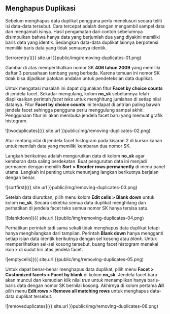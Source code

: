 Menghapus Duplikasi
-------------------

Sebelum menghapus data duplikat pengguna perlu menelusuri secara teliti isi data-data tersebut. Cara tercepat adalah dengan mengambil sampel data dan mengamati isinya. Hasil pengamatan dari contoh sebelumnya disimpulkan bahwa hanya data yang berjumlah dua yang diyakini memiliki baris data yang identik. Sedangkan data-data duplikat lainnya berpotensi memiliki baris data yang tidak semuanya identik.

![errorentry]({{ site.url }}public/img/removing-duplicates-01.png)

Gambar di atas memperlihatkan nomor SK **406 tahun 2009** yang memiliki daftar 3 perusahaan tambang yang berbeda. Karena temuan ini nomor SK tidak bisa dijadikan patokan andalan untuk pendeteksian data duplikat.

Untuk mengatasi masalah ini dapat digunakan fitur **Facet by choice counts** di jendela facet. Sekadar mengulang, kolom **no_sk** sebelumnya telah diaplikasikan perintah *facet teks* untuk menghitung jumlahan di setiap nilai datanya. Fitur **Facet by choice counts** ini terdapat di antrian paling bawah jendela facet sehingga pengguna perlu menggulung sampai akhir. Penggunaan fitur ini akan membuka jendela facet baru yang memuat grafik histogram.

![twoduplicates]({{ site.url }}public/img/removing-duplicates-02.png)

Atur rentang nilai di jendela facet histogram pada kisaran 2 di kursor kanan untuk memilah data yang memiliki kembaran dua nomor SK.

Langkah berikutnya adalah mengurutkan data di kolom **no_sk** agar kembaran data saling berdekatan. Buat pengurutan data ini menjadi permanen dengan memilih **Sort > Reorder rows permanently** di menu panel utama. Langkah ini penting untuk menunjang langkah berikutnya berjalan dengan benar.

![sortfirst]({{ site.url }}public/img/removing-duplicates-03.png)

Setelah data diurutkan, pilih menu kolom **Edit cells > Blank down** untuk kolom **no_sk**. Secara seketika semua data duplikat menghilang dan perhatikan di jendela facet teks semua nomor SK hanya tersisa satu.

![blankdown]({{ site.url }}public/img/removing-duplicates-04.png)

Perhatikan perintah tadi sama sekali tidak menghapus data duplikat tetapi hanya menghilangkan dari tampilan. Perintah **Blank down** hanya mengganti setiap isian data identik berikutnya dengan sel kosong atau *blank*. Untuk memperlihatkan sel-sel kosong tersebut, buang facet histogram menakai ikon x di sudut kiri atas jendela facet.

![emptycells]({{ site.url }}public/img/removing-duplicates-05.png)

Untuk dapat benar-benar menghapus data duplikat, pilih menu **Facet > Customized facets > Facet by blank** di kolom **no_sk**. Jendela facet baru akan muncul dan kemudian klik nilai *true* untuk menampilkan hanya baris-baris data dengan nomor SK bernilai kosong. Akhirnya di kolom pertama **All** pilih menu **Edit rows > Remove all matching rows** untuk menghapus data-data duplikat tersebut.

![removeduplicates]({{ site.url }}public/img/removing-duplicates-06.png)

